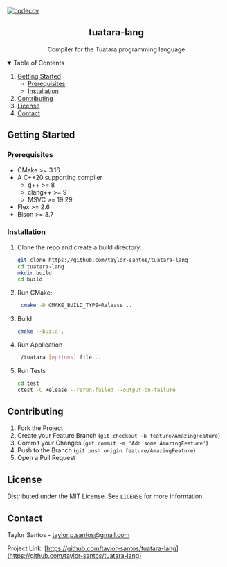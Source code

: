 [![codecov](https://codecov.io/gh/taylor-santos/tuatara-lang/branch/trunk/graph/badge.svg?token=CA6VFEVDH6)](https://codecov.io/gh/taylor-santos/tuatara-lang)

<div style="text-align: center;">
<h2>tuatara-lang</h2>
<p>Compiler for the Tuatara programming language</p>
</div>

<details open="open">
  <summary>Table of Contents</summary>
  <ol>
    <li>
      <a href="#getting-started">Getting Started</a>
      <ul>
        <li><a href="#prerequisites">Prerequisites</a></li>
        <li><a href="#installation">Installation</a></li>
      </ul>
    </li>
    <li><a href="#contributing">Contributing</a></li>
    <li><a href="#license">License</a></li>
    <li><a href="#contact">Contact</a></li>
  </ol>
</details>

<!-- GETTING STARTED -->

## Getting Started

### Prerequisites

* CMake >= 3.16
* A C++20 supporting compiler
    * g++ >= 8
    * clang++ >= 9
    * MSVC >= 19.29
* Flex >= 2.6
* Bison >= 3.7

### Installation

1. Clone the repo and create a build directory:

    ```sh
    git clone https://github.com/taylor-santos/tuatara-lang
    cd tuatara-lang
    mkdir build
    cd build
    ```

2. Run CMake:
    ```sh
     cmake -D CMAKE_BUILD_TYPE=Release ..
    ```
3. Build
    ```sh
    cmake --build .
    ```
4. Run Application
    ```sh
    ./tuatara [options] file...
    ```
6. Run Tests
    ```sh
    cd test
    ctest -C Release --rerun-failed --output-on-failure
    ```

<!-- CONTRIBUTING -->

## Contributing

1. Fork the Project
1. Create your Feature Branch (`git checkout -b feature/AmazingFeature`)
1. Commit your Changes (`git commit -m 'Add some AmazingFeature'`)
1. Push to the Branch (`git push origin feature/AmazingFeature`)
1. Open a Pull Request

<!-- LICENSE -->

## License

Distributed under the MIT License. See `LICENSE` for more information.

<!-- CONTACT -->

## Contact

Taylor Santos - taylor.p.santos@gmail.com

Project Link: [https://github.com/taylor-santos/tuatara-lang](https://github.com/taylor-santos/tuatara-lang)
